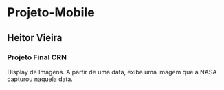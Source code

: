 # Projeto-Mobile
## Heitor Vieira
### Projeto Final CRN

Display de Imagens. A partir de uma data, exibe uma imagem que a NASA capturou naquela data.
